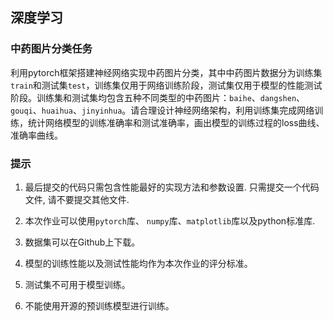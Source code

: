 ## 深度学习

### 中药图片分类任务

利用pytorch框架搭建神经网络实现中药图片分类，其中中药图片数据分为训练集`train`和测试集`test`，训练集仅用于网络训练阶段，测试集仅用于模型的性能测试阶段。训练集和测试集均包含五种不同类型的中药图片：`baihe`、`dangshen`、`gouqi`、`huaihua`、`jinyinhua`。请合理设计神经网络架构，利用训练集完成网络训练，统计网络模型的训练准确率和测试准确率，画出模型的训练过程的loss曲线、准确率曲线。

### 提示

1. 最后提交的代码只需包含性能最好的实现方法和参数设置. 只需提交一个代码文件, 请不要提交其他文件.

2. 本次作业可以使用`pytorch`库、 `numpy`库、`matplotlib`库以及python标准库.

3. 数据集可以在Github上下载。

4. 模型的训练性能以及测试性能均作为本次作业的评分标准。

5. 测试集不可用于模型训练。

6. 不能使用开源的预训练模型进行训练。

   
